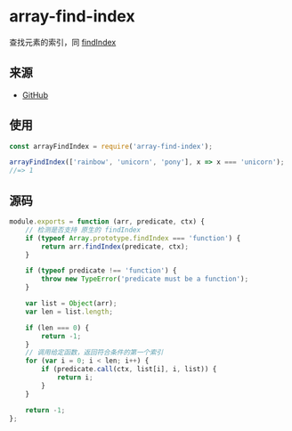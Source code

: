 # array-find-index
查找元素的索引，同 [findIndex](https://developer.mozilla.org/en-US/docs/Web/JavaScript/Reference/Global_Objects/Array/findIndex)

## 来源
- [GitHub](https://github.com/sindresorhus/array-find-index)

## 使用
```js
const arrayFindIndex = require('array-find-index');

arrayFindIndex(['rainbow', 'unicorn', 'pony'], x => x === 'unicorn');
//=> 1
```

## 源码
```js
module.exports = function (arr, predicate, ctx) {
    // 检测是否支持 原生的 findIndex
	if (typeof Array.prototype.findIndex === 'function') {
		return arr.findIndex(predicate, ctx);
	}

	if (typeof predicate !== 'function') {
		throw new TypeError('predicate must be a function');
	}

	var list = Object(arr);
	var len = list.length;

	if (len === 0) {
		return -1;
	}
    // 调用给定函数，返回符合条件的第一个索引
	for (var i = 0; i < len; i++) {
		if (predicate.call(ctx, list[i], i, list)) {
			return i;
		}
	}

	return -1;
};
```